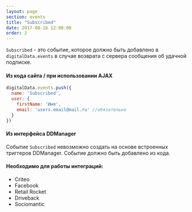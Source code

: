 ```yaml
---
layout: page
section: events
title: "Subscribed"
date: 2017-08-16 12:00:00
order: 2
---
```

`Subscribed` - это событие, которое должно быть добавлено в `digitalData.events` в случае возврата с сервера сообщения об удачной подписке.

#### Из кода сайта / при использовании AJAX
```javascript
digitalData.events.push({
  name: 'Subscribed',
  user: {
    firstName: 'Имя',
    email: 'users.email@mail.ru' //обязательно
  }
})
```


#### Из интерфейса DDManager
Событие `Subscribed` невозможно создать на основе встроенных триггеров DDManager. Событие должно быть добавлено из кода.

#### Необходимо для работы интеграций:
* Criteo
* Facebook
* Retail Rocket
* Driveback
* Sociomantic